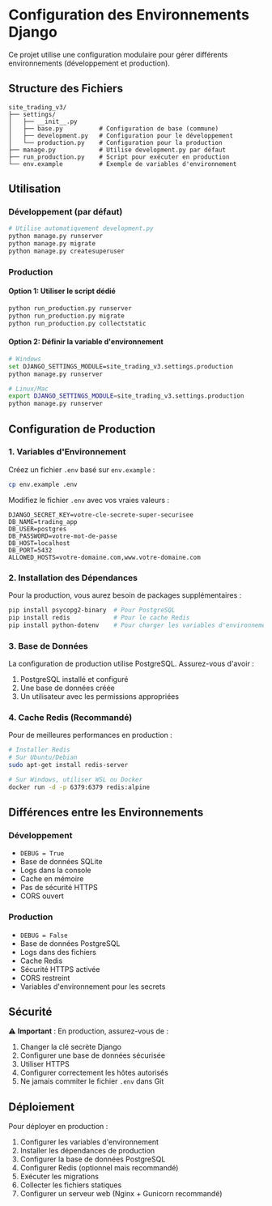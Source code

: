 # Configuration des Environnements Django

Ce projet utilise une configuration modulaire pour gérer différents environnements (développement et production).

## Structure des Fichiers

```
site_trading_v3/
├── settings/
│   ├── __init__.py
│   ├── base.py          # Configuration de base (commune)
│   ├── development.py   # Configuration pour le développement
│   └── production.py    # Configuration pour la production
├── manage.py            # Utilise development.py par défaut
├── run_production.py    # Script pour exécuter en production
└── env.example          # Exemple de variables d'environnement
```

## Utilisation

### Développement (par défaut)

```bash
# Utilise automatiquement development.py
python manage.py runserver
python manage.py migrate
python manage.py createsuperuser
```

### Production

#### Option 1: Utiliser le script dédié
```bash
python run_production.py runserver
python run_production.py migrate
python run_production.py collectstatic
```

#### Option 2: Définir la variable d'environnement
```bash
# Windows
set DJANGO_SETTINGS_MODULE=site_trading_v3.settings.production
python manage.py runserver

# Linux/Mac
export DJANGO_SETTINGS_MODULE=site_trading_v3.settings.production
python manage.py runserver
```

## Configuration de Production

### 1. Variables d'Environnement

Créez un fichier `.env` basé sur `env.example` :

```bash
cp env.example .env
```

Modifiez le fichier `.env` avec vos vraies valeurs :

```env
DJANGO_SECRET_KEY=votre-cle-secrete-super-securisee
DB_NAME=trading_app
DB_USER=postgres
DB_PASSWORD=votre-mot-de-passe
DB_HOST=localhost
DB_PORT=5432
ALLOWED_HOSTS=votre-domaine.com,www.votre-domaine.com
```

### 2. Installation des Dépendances

Pour la production, vous aurez besoin de packages supplémentaires :

```bash
pip install psycopg2-binary  # Pour PostgreSQL
pip install redis            # Pour le cache Redis
pip install python-dotenv    # Pour charger les variables d'environnement
```

### 3. Base de Données

La configuration de production utilise PostgreSQL. Assurez-vous d'avoir :

1. PostgreSQL installé et configuré
2. Une base de données créée
3. Un utilisateur avec les permissions appropriées

### 4. Cache Redis (Recommandé)

Pour de meilleures performances en production :

```bash
# Installer Redis
# Sur Ubuntu/Debian
sudo apt-get install redis-server

# Sur Windows, utiliser WSL ou Docker
docker run -d -p 6379:6379 redis:alpine
```

## Différences entre les Environnements

### Développement
- `DEBUG = True`
- Base de données SQLite
- Logs dans la console
- Cache en mémoire
- Pas de sécurité HTTPS
- CORS ouvert

### Production
- `DEBUG = False`
- Base de données PostgreSQL
- Logs dans des fichiers
- Cache Redis
- Sécurité HTTPS activée
- CORS restreint
- Variables d'environnement pour les secrets

## Sécurité

⚠️ **Important** : En production, assurez-vous de :

1. Changer la clé secrète Django
2. Configurer une base de données sécurisée
3. Utiliser HTTPS
4. Configurer correctement les hôtes autorisés
5. Ne jamais commiter le fichier `.env` dans Git

## Déploiement

Pour déployer en production :

1. Configurer les variables d'environnement
2. Installer les dépendances de production
3. Configurer la base de données PostgreSQL
4. Configurer Redis (optionnel mais recommandé)
5. Exécuter les migrations
6. Collecter les fichiers statiques
7. Configurer un serveur web (Nginx + Gunicorn recommandé) 